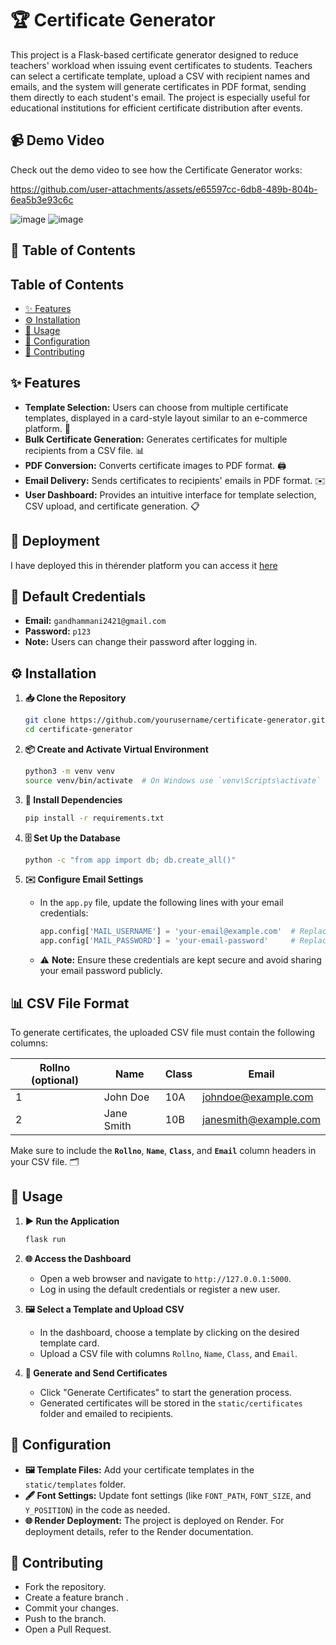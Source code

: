 # 🏆 Certificate Generator

This project is a Flask-based certificate generator designed to reduce teachers' workload when issuing event certificates to students. Teachers can select a certificate template, upload a CSV with recipient names and emails, and the system will generate certificates in PDF format, sending them directly to each student's email. The project is especially useful for educational institutions for efficient certificate distribution after events.

## 📹 Demo Video

Check out the demo video to see how the Certificate Generator works:

https://github.com/user-attachments/assets/e65597cc-6db8-489b-804b-6ea5b3e93c6c


![image](https://github.com/user-attachments/assets/a06c7f2a-7b69-41e0-bf08-a064b57952a1)
![image](https://github.com/user-attachments/assets/10f7db9f-2548-4058-9d3d-bbe9a1b1287f)

## 📑 Table of Contents


## Table of Contents
- [✨ Features](#project-overview)
- [⚙️ Installation](#installation)
- [🚀 Usage](#usage)
- [🔧 Configuration](#configuration)
- [🤝 Contributing](#usage)


## ✨ Features

- **Template Selection:** Users can choose from multiple certificate templates, displayed in a card-style layout similar to an e-commerce platform. 🎨
- **Bulk Certificate Generation:** Generates certificates for multiple recipients from a CSV file. 📊
- **PDF Conversion:** Converts certificate images to PDF format. 🖨️
- **Email Delivery:** Sends certificates to recipients' emails in PDF format. ✉️
- **User Dashboard:** Provides an intuitive interface for template selection, CSV upload, and certificate generation. 📋
## 🚀 Deployment
I have deployed this in thérender platform you can access it [here](https://certificate-generator-xhh3.onrender.com) 
## 🔐 Default Credentials

- **Email:** `gandhammani2421@gmail.com`
- **Password:** `p123`
- **Note:** Users can change their password after logging in.

## ⚙️ Installation

1. **📥 Clone the Repository**
    ```bash
    git clone https://github.com/yourusername/certificate-generator.git
    cd certificate-generator
    ```

2. **📦 Create and Activate Virtual Environment**
    ```bash
    python3 -m venv venv
    source venv/bin/activate  # On Windows use `venv\Scripts\activate`
    ```

3. **📂 Install Dependencies**
    ```bash
    pip install -r requirements.txt
    ```

4. **🗄️ Set Up the Database**
    ```bash
    python -c "from app import db; db.create_all()"
    ```

5. **✉️ Configure Email Settings**
   - In the `app.py` file, update the following lines with your email credentials:
     ```python
     app.config['MAIL_USERNAME'] = 'your-email@example.com'  # Replace with your email
     app.config['MAIL_PASSWORD'] = 'your-email-password'     # Replace with your email password
     ```
   - ⚠️ **Note:** Ensure these credentials are kept secure and avoid sharing your email password publicly.

## 📊 CSV File Format

To generate certificates, the uploaded CSV file must contain the following columns:

| Rollno (optional) | Name         | Class | Email               |
|-------------------|--------------|-------|---------------------|
| 1                 | John Doe    | 10A   | johndoe@example.com |
| 2                 | Jane Smith  | 10B   | janesmith@example.com |

Make sure to include the **`Rollno`**, **`Name`**, **`Class`**, and **`Email`** column headers in your CSV file. 🗂️

## 🚀 Usage

1. **▶️ Run the Application**
    ```bash
    flask run
    ```

2. **🌐 Access the Dashboard**
   - Open a web browser and navigate to `http://127.0.0.1:5000`.
   - Log in using the default credentials or register a new user.

3. **🖼️ Select a Template and Upload CSV**
   - In the dashboard, choose a template by clicking on the desired template card.
   - Upload a CSV file with columns `Rollno`, `Name`, `Class`, and `Email`.

4. **📄 Generate and Send Certificates**
   - Click "Generate Certificates" to start the generation process.
   - Generated certificates will be stored in the `static/certificates` folder and emailed to recipients.

## 🔧 Configuration

- **🖼️ Template Files:** Add your certificate templates in the `static/templates` folder.
- **🖋️ Font Settings:** Update font settings (like `FONT_PATH`, `FONT_SIZE`, and `Y_POSITION`) in the code as needed.
- **🌐 Render Deployment:** The project is deployed on Render. For deployment details, refer to the Render documentation.

## 🤝 Contributing

-  Fork the repository.
- Create a feature branch .
- Commit your changes.
- Push to the branch.
- Open a Pull Request.

